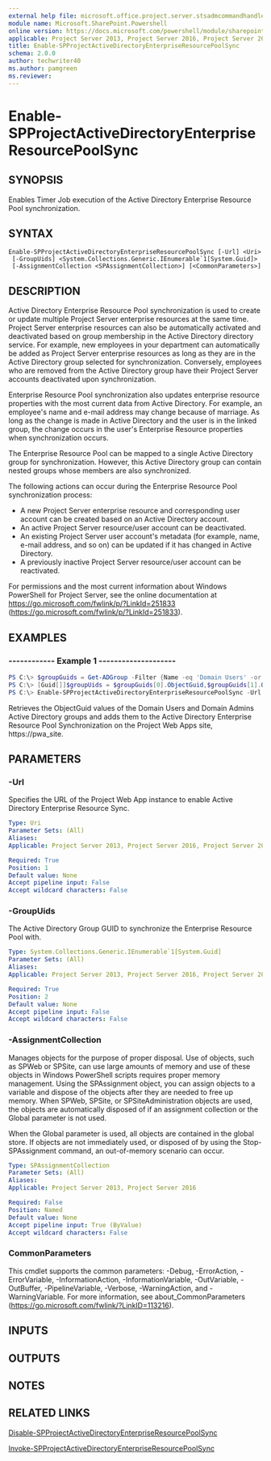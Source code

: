 ```yaml
---
external help file: microsoft.office.project.server.stsadmcommandhandler.dll-help.xml
module name: Microsoft.SharePoint.Powershell
online version: https://docs.microsoft.com/powershell/module/sharepoint-server/enable-spprojectactivedirectoryenterpriseresourcepoolsync
applicable: Project Server 2013, Project Server 2016, Project Server 2019
title: Enable-SPProjectActiveDirectoryEnterpriseResourcePoolSync
schema: 2.0.0
author: techwriter40
ms.author: pamgreen
ms.reviewer:
---
```


# Enable-SPProjectActiveDirectoryEnterpriseResourcePoolSync

## SYNOPSIS
Enables Timer Job execution of the Active Directory Enterprise Resource Pool synchronization.

## SYNTAX

```
Enable-SPProjectActiveDirectoryEnterpriseResourcePoolSync [-Url] <Uri>
 [-GroupUids] <System.Collections.Generic.IEnumerable`1[System.Guid]>
 [-AssignmentCollection <SPAssignmentCollection>] [<CommonParameters>]
```

## DESCRIPTION
Active Directory Enterprise Resource Pool synchronization is used to create or update multiple Project Server enterprise resources at the same time.
Project Server enterprise resources can also be automatically activated and deactivated based on group membership in the Active Directory directory service.
For example, new employees in your department can automatically be added as Project Server enterprise resources as long as they are in the Active Directory group selected for synchronization.
Conversely, employees who are removed from the Active Directory group have their Project Server accounts deactivated upon synchronization.

Enterprise Resource Pool synchronization also updates enterprise resource properties with the most current data from Active Directory.
For example, an employee's name and e-mail address may change because of marriage.
As long as the change is made in Active Directory and the user is in the linked group, the change occurs in the user's Enterprise Resource properties when synchronization occurs.

The Enterprise Resource Pool can be mapped to a single Active Directory group for synchronization.
However, this Active Directory group can contain nested groups whose members are also synchronized.

The following actions can occur during the Enterprise Resource Pool synchronization process:

- A new Project Server enterprise resource and corresponding user account can be created based on an Active Directory account.
- An active Project Server resource/user account can be deactivated.
- An existing Project Server user account's metadata (for example, name, e-mail address, and so on) can be updated if it has changed in Active Directory.
- A previously inactive Project Server resource/user account can be reactivated.

For permissions and the most current information about Windows PowerShell for Project Server, see the online documentation at https://go.microsoft.com/fwlink/p/?LinkId=251833 (https://go.microsoft.com/fwlink/p/?LinkId=251833).

## EXAMPLES

###   ------------ Example 1 --------------------
```powershell
PS C:\> $groupGuids = Get-ADGroup -Filter {Name -eq 'Domain Users' -or Name -eq 'Domain Admins'} | select ObjectGuid #Active Directory PowerShell Module required
PS C:\> [Guid[]]$groupUids = $groupGuids[0].ObjectGuid,$groupGuids[1].ObjectGuid
PS C:\> Enable-SPProjectActiveDirectoryEnterpriseResourcePoolSync -Url https://pwa_site -GroupUids $groupUids
```

Retrieves the ObjectGuid values of the Domain Users and Domain Admins Active Directory groups and adds them to the Active Directory Enterprise Resource Pool Synchronization on the Project Web Apps site, https://pwa_site.

## PARAMETERS

### -Url
Specifies the URL of the Project Web App instance to enable Active Directory Enterprise Resource Sync.

```yaml
Type: Uri
Parameter Sets: (All)
Aliases: 
Applicable: Project Server 2013, Project Server 2016, Project Server 2019

Required: True
Position: 1
Default value: None
Accept pipeline input: False
Accept wildcard characters: False
```

### -GroupUids
The Active Directory Group GUID to synchronize the Enterprise Resource Pool with.

```yaml
Type: System.Collections.Generic.IEnumerable`1[System.Guid]
Parameter Sets: (All)
Aliases: 
Applicable: Project Server 2013, Project Server 2016, Project Server 2019

Required: True
Position: 2
Default value: None
Accept pipeline input: False
Accept wildcard characters: False
```

### -AssignmentCollection
Manages objects for the purpose of proper disposal.
Use of objects, such as SPWeb or SPSite, can use large amounts of memory and use of these objects in Windows PowerShell scripts requires proper memory management.
Using the SPAssignment object, you can assign objects to a variable and dispose of the objects after they are needed to free up memory.
When SPWeb, SPSite, or SPSiteAdministration objects are used, the objects are automatically disposed of if an assignment collection or the Global parameter is not used.

When the Global parameter is used, all objects are contained in the global store.
If objects are not immediately used, or disposed of by using the Stop-SPAssignment command, an out-of-memory scenario can occur.

```yaml
Type: SPAssignmentCollection
Parameter Sets: (All)
Aliases: 
Applicable: Project Server 2013, Project Server 2016

Required: False
Position: Named
Default value: None
Accept pipeline input: True (ByValue)
Accept wildcard characters: False
```

### CommonParameters
This cmdlet supports the common parameters: -Debug, -ErrorAction, -ErrorVariable, -InformationAction, -InformationVariable, -OutVariable, -OutBuffer, -PipelineVariable, -Verbose, -WarningAction, and -WarningVariable. For more information, see about_CommonParameters (https://go.microsoft.com/fwlink/?LinkID=113216).

## INPUTS

## OUTPUTS

## NOTES

## RELATED LINKS

[Disable-SPProjectActiveDirectoryEnterpriseResourcePoolSync](Disable-SPProjectActiveDirectoryEnterpriseResourcePoolSync.md)

[Invoke-SPProjectActiveDirectoryEnterpriseResourcePoolSync](Invoke-SPProjectActiveDirectoryEnterpriseResourcePoolSync.md)

